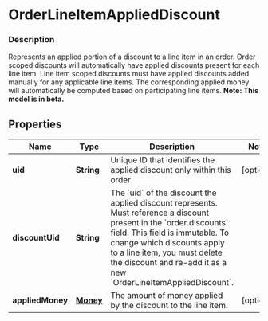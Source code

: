 
# OrderLineItemAppliedDiscount

### Description

Represents an applied portion of a discount to a line item in an order.  Order scoped discounts will automatically have applied discounts present for each line item. Line item scoped discounts must have applied discounts added manually for any applicable line items. The corresponding applied money will automatically be computed based on participating line items.
**Note: This model is in beta.**

## Properties
Name | Type | Description | Notes
------------ | ------------- | ------------- | -------------
**uid** | **String** | Unique ID that identifies the applied discount only within this order. |  [optional]
**discountUid** | **String** | The &#x60;uid&#x60; of the discount the applied discount represents. Must reference a discount present in the &#x60;order.discounts&#x60; field.  This field is immutable. To change which discounts apply to a line item, you must delete the discount and re-add it as a new &#x60;OrderLineItemAppliedDiscount&#x60;. | 
**appliedMoney** | [**Money**](Money.md) | The amount of money applied by the discount to the line item. |  [optional]



